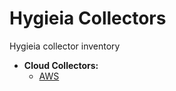 # Hygieia Collectors

Hygieia collector inventory

- **Cloud Collectors:**
  - [AWS](cloud/aws/README.md)
